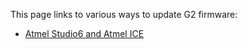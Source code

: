 This page links to various ways to update G2 firmware:

* [Atmel Studio6 and Atmel ICE](Flashing-G2-with-Atmel-Studio6-and-Atmel-ICE)
